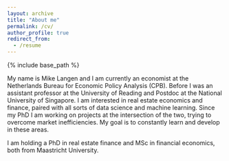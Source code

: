 ```yaml
---
layout: archive
title: "About me"
permalink: /cv/
author_profile: true
redirect_from:
  - /resume
---
```


{% include base_path %}

My name is Mike Langen and I am currently an economist at the Netherlands Bureau for Economic Policy Analysis (CPB). Before I was an assistant professor at the University of Reading and Postdoc at the National University of Singapore. I am interested in real estate economics and finance, paired with all sorts of data science and machine learning. Since my PhD I am working on projects at the intersection of the two, trying to overcome market inefficiencies. My goal is to constantly learn and develop in these areas. 

I am holding a PhD in real estate finance and MSc in financial economics, both from Maastricht University. 

